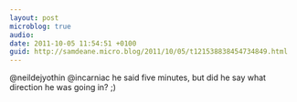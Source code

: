 ```yaml
---
layout: post
microblog: true
audio: 
date: 2011-10-05 11:54:51 +0100
guid: http://samdeane.micro.blog/2011/10/05/t121538838454734849.html
---
```

@neildejyothin @incarniac he said five minutes, but did he say what direction he was going in? ;)
